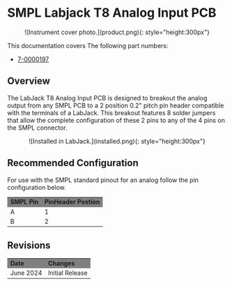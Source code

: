 # SMPL Labjack T8 Analog Input PCB
<center>
![Instrument cover photo.](product.png){: style="height:300px"}
</center>

This documentation covers The following part numbers:  

* <a href="https://leemangeophysical.com/product/smpl-labjack-t8-analog-input-pcb/" target="_blank" rel="noopener noreferrer">7-0000197</a>

## Overview
The LabJack T8 Analog Input PCB is designed to breakout the analog output from
any SMPL PCB to a 2 position 0.2" pitch pin header compatible with the terminals
of a LabJack. This breakout features 8 solder jumpers that allow the complete
configuration of these 2 pins to any of the 4 pins on the SMPL connector. 
<center>
![Installed in LabJack.](installed.png){: style="height:300px"}
</center>

## Recommended Configuration
For use with the SMPL standard pinout for an analog follow the pin configuration
below.
<table>
  <tr bgcolor="gray">
    <td><b>SMPL Pin<b></td> 
    <td><b>PinHeader Postion<b></td>
  </tr>

  <tr>
    <td>A</td>
    <td>1</td>
  </tr>

  <tr>
    <td>B</td>
    <td>2</td>
  </tr>
</table>

## Revisions
<table>
  <tr bgcolor="gray">
    <td><b>Date</b></td>
    <td><b>Changes</b></td>
  </tr>

  <tr>
    <td>June 2024</td>
    <td>Initial Release</td>
  </tr>
</table>